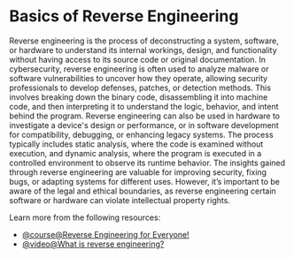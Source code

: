 # Basics of Reverse Engineering

Reverse engineering is the process of deconstructing a system, software, or hardware to understand its internal workings, design, and functionality without having access to its source code or original documentation. In cybersecurity, reverse engineering is often used to analyze malware or software vulnerabilities to uncover how they operate, allowing security professionals to develop defenses, patches, or detection methods. This involves breaking down the binary code, disassembling it into machine code, and then interpreting it to understand the logic, behavior, and intent behind the program. Reverse engineering can also be used in hardware to investigate a device's design or performance, or in software development for compatibility, debugging, or enhancing legacy systems. The process typically includes static analysis, where the code is examined without execution, and dynamic analysis, where the program is executed in a controlled environment to observe its runtime behavior. The insights gained through reverse engineering are valuable for improving security, fixing bugs, or adapting systems for different uses. However, it’s important to be aware of the legal and ethical boundaries, as reverse engineering certain software or hardware can violate intellectual property rights.

Learn more from the following resources:

- [@course@Reverse Engineering for Everyone!](https://0xinfection.github.io/reversing/)
- [@video@What is reverse engineering?](https://www.youtube.com/watch?v=gh2RXE9BIN8)